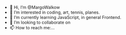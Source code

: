 - 👋 Hi, I’m @MargoWalkow
- 👀 I’m interested in coding, art, tennis, planes.
- 🌱 I’m currently learning JavaScript, in general Frontend.
- 💞️ I’m looking to collaborate on 
- 📫 How to reach me:...

<!---
MargoWalkow/MargoWalkow is a ✨ special ✨ repository because its `README.md` (this file) appears on your GitHub profile.
You can click the Preview link to take a look at your changes.
--->
